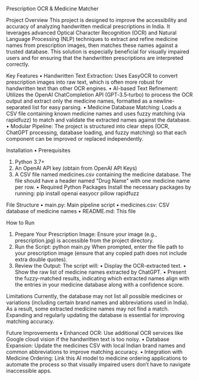 Prescription OCR & Medicine Matcher

Project Overview
This project is designed to improve the accessibility and accuracy of analyzing handwritten medical prescriptions in India. It leverages advanced Optical Character Recognition (OCR) and Natural Language Processing (NLP) techniques to extract and refine medicine names from prescription images, then matches these names against a trusted database. This solution is especially beneficial for visually impaired users and for ensuring that the handwritten prescriptions are interpreted correctly.

Key Features
• Handwritten Text Extraction:
Uses EasyOCR to convert prescription images into raw text, which is often more robust for handwritten text than other OCR engines.
• AI-based Text Refinement:
Utilizes the OpenAI ChatCompletion API (GPT‑3.5‑turbo) to process the OCR output and extract only the medicine names, formatted as a newline-separated list for easy parsing.
• Medicine Database Matching:
Loads a CSV file containing known medicine names and uses fuzzy matching (via rapidfuzz) to match and validate the extracted names against the database.
• Modular Pipeline:
The project is structured into clear steps (OCR, ChatGPT processing, database loading, and fuzzy matching) so that each component can be improved or replaced independently.

Installation
• Prerequisites
1. Python 3.7+
2. An OpenAI API key (obtain from OpenAI API Keys)
3. A CSV file named medicines.csv containing the medicine database. The file should have a header named "Drug Name" with one medicine name per row. 
• Required Python Packages
Install the necessary packages by running:
pip install openai easyocr pillow rapidfuzz

File Structure
• main.py:            Main pipeline script
• medicines.csv:      CSV database of medicine names
• README.md:          This file

How to Run
1. Prepare Your Prescription Image:
Ensure your image (e.g., prescription.jpg) is accessible from the project directory.
2. Run the Script:
python main.py
When prompted, enter the file path to your prescription image (ensure that any copied path does not include extra double quotes).
3. Review the Output:
The script will:
• Display the OCR-extracted text.
• Show the raw list of medicine names extracted by ChatGPT.
• Present the fuzzy-matched results, indicating which extracted names align with the entries in your medicine database along with a confidence score.

Limitations 
Currently, the database may not list all possible medicines or variations (including certain brand names and abbreviations used in India). As a result, some extracted medicine names may not find a match. Expanding and regularly updating the database is essential for improving matching accuracy.

Future Improvements
• Enhanced OCR: Use additional OCR services like Google cloud vision if the handwritten text is too noisy.
• Database Expansion: Update the medicines CSV with local Indian brand names and common abbreviations to improve matching accuracy.
• Integration with Medicine Ordering: Link this AI model to medicine ordering applications to automate the process so that visually impaired users don’t have to navigate inaccessible apps.